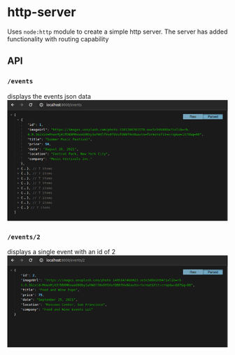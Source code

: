 # http-server

Uses `node:http` module to create a simple http server.
The server has added functionality with routing capability

## API
### `/events`
displays the events json data
![Events API Preview](https://github.com/MuriithiMark/node-js/blob/main/http-server/preview/events.png)

### `/events/2`
displays a single event with an id of 2
![Single Event Id](https://github.com/MuriithiMark/node-js/blob/main/http-server/preview/single-event.png)